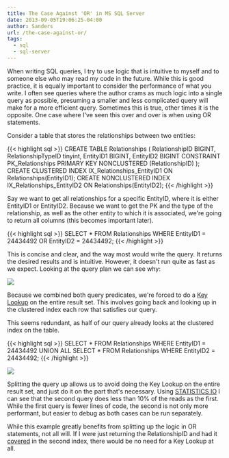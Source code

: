 ```yaml
---
title: The Case Against 'OR' in MS SQL Server
date: 2013-09-05T19:06:25-04:00
author: Sanders
url: /the-case-against-or/
tags:
  - sql
  - sql-server
---
```

When writing SQL queries, I try to use logic that is intuitive to myself and to someone else who may read my code in the future. While this is good practice, it is equally important to consider the performance of what you write. I often see queries where the author crams as much logic into a single query as possible, presuming a smaller and less complicated query will make for a more efficient query. Sometimes this is true, other times it is the opposite. One case where I've seen this over and over is when using OR statements.

Consider a table that stores the relationships between two entities:

{{< highlight sql >}}
CREATE TABLE Relationships
(
  RelationshipID BIGINT,
  RelationshipTypeID tinyint,
  EntityID1 BIGINT,
  EntityID2 BIGINT
  CONSTRAINT PK_Relationships PRIMARY KEY NONCLUSTERED (RelationshipID)
);
CREATE CLUSTERED INDEX IX_Relationships_EntityID1
  ON Relationships(EntityID1);
CREATE NONCLUSTERED INDEX IX_Relationships_EntityID2
  ON Relationships(EntityID2);
{{< /highlight >}}

Say we want to get all relationships for a specific EntityID, where it is either EntityID1 or EntityID2. Because we want to get the PK and the type of the relationship, as well as the other entity to which it is associated, we're going to return all columns (this becomes important later).

{{< highlight sql >}}
SELECT * FROM Relationships
WHERE EntityID1 = 24434492
OR EntityID2 = 24434492;
{{< /highlight >}}

This is concise and clear, and the way most would write the query. It returns the desired results and is intuitive. However, it doesn't run quite as fast as we expect. Looking at the query plan we can see why:

![](/img/2013-09-05-the-case-against-or/qp1.png)

Because we combined both query predicates, we're forced to do a <a href="http://technet.microsoft.com/en-us/library/bb326635(v=sql.105).aspx" target="_blank">Key Lookup</a> on the entire result set. This involves going back and looking up in the clustered index each row that satisfies our query.

This seems redundant, as half of our query already looks at the clustered index on the table.

{{< highlight sql >}}
SELECT * FROM Relationships
WHERE EntityID1 = 24434492
UNION ALL
SELECT * FROM Relationships
WHERE EntityID2 = 24434492;
{{< /highlight >}}

![](/img/2013-09-05-the-case-against-or/qp2.png)

Splitting the query up allows us to avoid doing the Key Lookup on the entire result set, and just do it on the part that's necessary. Using <a href="http://msdn.microsoft.com/en-us/library/ms184361.aspx" target="_blank">STATISTICS IO</a> I can see that the second query does less than 10% of the reads as the first. While the first query is fewer lines of code, the second is not only more performant, but easier to debug as both cases can be run separately.

While this example greatly benefits from splitting up the logic in OR statements, not all will. If I were just returning the RelationshipID and had it <a href="http://www.dbadiaries.com/sql-server-covering-index-and-key-lookup" target="_blank">covered</a> in the second index, there would be no need for a Key Lookup at all.
